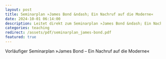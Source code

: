 ```yaml
---
layout: post
title: Seminarplan »James Bond &ndash; Ein Nachruf auf die Moderne«
date: 2024-10-01 06:14:00
description: Leitet direkt zum Seminarplan »James Bond &ndash; Ein Nachruf auf die Moderne« als PDF weiter.
categories: teaching
redirect: /assets/pdf/seminarplan_james-bond.pdf
featured: true
---
```


Vorläufiger Seminarplan »James Bond &ndash; Ein Nachruf auf die Moderne«
